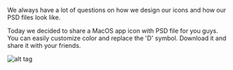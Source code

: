 We always have a lot of questions on how we design our icons and how our PSD files look like.

Today we decided to share a MacOS app icon with PSD file for you guys. You can easily customize color and replace the 'D' symbol. Download it and share it with your friends.

![alt tag](/../master/Book-Mac-Icon-Sizes.jpg)
